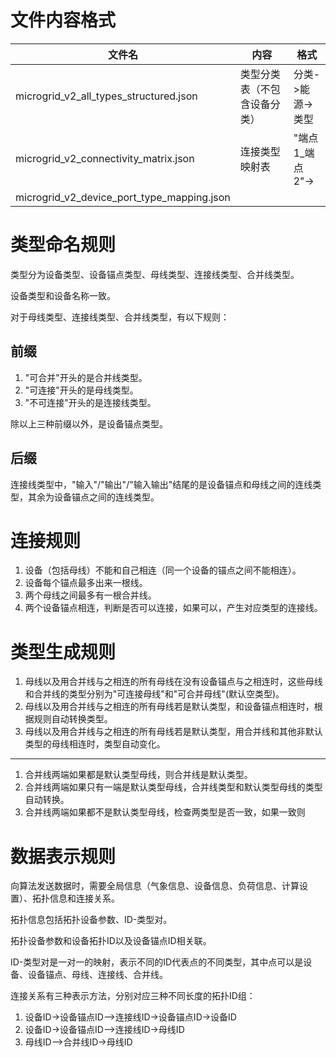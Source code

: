 # 文件内容格式

|  文件名  |  内容  | 格式 |
| -- | -- | -- |
| microgrid_v2_all_types_structured.json | 类型分类表（不包含设备分类） |  分类->能源->类型  |
| microgrid_v2_connectivity_matrix.json |  连接类型映射表  | "端点1_端点2"->   |
| microgrid_v2_device_port_type_mapping.json |    |    |
# 类型命名规则

类型分为设备类型、设备锚点类型、母线类型、连接线类型、合并线类型。

设备类型和设备名称一致。

对于母线类型、连接线类型、合并线类型，有以下规则：

## 前缀

1. "可合并"开头的是合并线类型。
2. "可连接"开头的是母线类型。
3. "不可连接"开头的是连接线类型。

除以上三种前缀以外，是设备锚点类型。

## 后缀

连接线类型中，"输入"/"输出"/"输入输出"结尾的是设备锚点和母线之间的连线类型，其余为设备锚点之间的连线类型。

# 连接规则

1. 设备（包括母线）不能和自己相连（同一个设备的锚点之间不能相连）。
2. 设备每个锚点最多出来一根线。
3. 两个母线之间最多有一根合并线。
4. 两个设备锚点相连，判断是否可以连接，如果可以，产生对应类型的连接线。

# 类型生成规则

1. 母线以及用合并线与之相连的所有母线在没有设备锚点与之相连时，这些母线和合并线的类型分别为"可连接母线"和"可合并母线"(默认空类型)。
2. 母线以及用合并线与之相连的所有母线若是默认类型，和设备锚点相连时，根据规则自动转换类型。
3. 母线以及用合并线与之相连的所有母线若是默认类型，用合并线和其他非默认类型的母线相连时，类型自动变化。

----

1. 合并线两端如果都是默认类型母线，则合并线是默认类型。
2. 合并线两端如果只有一端是默认类型母线，合并线类型和默认类型母线的类型自动转换。
3. 合并线两端如果都不是默认类型母线，检查两类型是否一致，如果一致则

# 数据表示规则

向算法发送数据时，需要全局信息（气象信息、设备信息、负荷信息、计算设置）、拓扑信息和连接关系。

拓扑信息包括拓扑设备参数、ID-类型对。

拓扑设备参数和设备拓扑ID以及设备锚点ID相关联。

ID-类型对是一对一的映射，表示不同的ID代表点的不同类型，其中点可以是设备、设备锚点、母线、连接线、合并线。

连接关系有三种表示方法，分别对应三种不同长度的拓扑ID组：

1. 设备ID->设备锚点ID—>连接线ID->设备锚点ID->设备ID
1. 设备ID->设备锚点ID—>连接线ID->母线ID
1. 母线ID—>合并线ID->母线ID